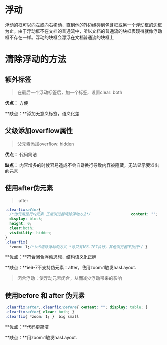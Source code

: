 # 浮动

浮动的框可以向左或向右移动，直到他的外边缘碰到包含框或另一个浮动框的边框为止。由于浮动框不在文档的普通流中，所以文档的普通流的块框表现得就像浮动框不存在一样。浮动的块框会漂浮在文档普通流的块框上

# 清除浮动的方法

## 额外标签

> 在最后一个浮动标签后，加一个标签，设置clear: both

**优点：** 方便

**缺点：**添加无意义标签，语义化差

## 父级添加overflow属性

> 父元素添加overflow: hidden

**优点：** 代码简洁

**缺点：** 内容增多的时候容易造成不会自动换行导致内容被隐藏，无法显示要溢出的元素

## 使用after伪元素

> :after

```css
.clearfix:after{
  /*伪元素是行内元素 正常浏览器清除浮动方法*/ 		   			content: ""; 
  display: block; 
  height: 0; 
  clear:both; 
  visibility: hidden; 
} 
.clearfix{ 
  *zoom: 1;/*ie6清除浮动的方式 *号只有IE6-IE7执行，其他浏览器不执行*/ }
```

**优点：**符合闭合浮动思想，结构语义化正确

**缺点：**ie6-7不支持伪元素：after，使用zoom:1触发hasLayout.

> 闭合浮动：使浮动元素闭合，从而减少浮动带来的影响

## 使用before 和 after 伪元素

```css
.clearfix:after,.clearfix:before{ content: ""; display: table; } 
.clearfix:after{ clear: both; } 
.clearfix{ *zoom: 1; }  big small
```

 **优点：**代码更简洁

 **缺点：**用zoom:1触发hasLayout.

